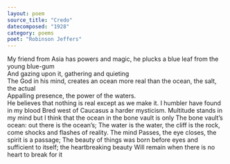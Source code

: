 ```yaml
---
layout: poem
source_title: "Credo"
datecomposed: "1928"
category: poems
poet: "Robinson Jeffers"
---
```

<div class="poem">My friend from Asia has powers and magic, he plucks a blue leaf from the young blue-gum</div>
<div class="poem">And gazing upon it, gathering and quieting</div>
<div class="poem">The God in his mind, creates an ocean more real than the ocean, the salt, the actual</div>
<div class="poem">Appalling presence, the power of the waters.</div> 
He believes that nothing is real except as we make it. I humbler have found in my blood  
Bred west of Caucasus a harder mysticism.  
Multitude stands in my mind but I think that the ocean in the bone vault is only  
The bone vault’s ocean: out there is the ocean’s;  
The water is the water, the cliff is the rock, come shocks and flashes of reality. The mind  
Passes, the eye closes, the spirit is a passage;  
The beauty of things was born before eyes and sufficient to itself; the heartbreaking beauty  
Will remain when there is no heart to break for it  
